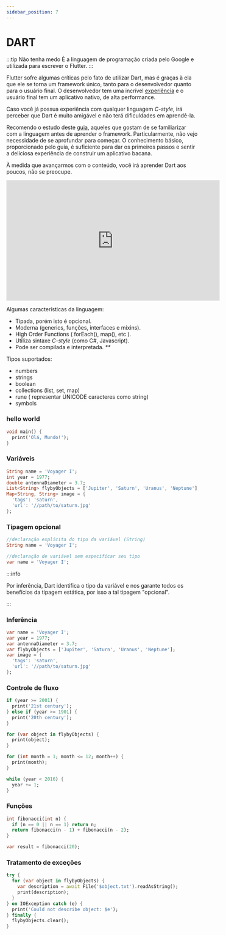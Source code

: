 ```yaml
---
sidebar_position: 7
---
```


# DART

:::tip Não tenha medo
É a linguagem de programação criada pelo Google e utilizada para escrever o
Flutter.
:::

Flutter sofre algumas críticas pelo fato de utilizar Dart, mas é graças à ela que ele se torna um framework único, tanto para o desenvolvedor quanto para o usuário final. O desenvolvedor tem uma incrível [experiência](developer-experience.md) e o usuário final tem um aplicativo nativo, de alta performance.

Caso você já possua experiência com qualquer linguagem _C-style_, irá perceber que Dart é muito amigável e não terá dificuldades em aprendê-la.

Recomendo o estudo deste [guia](https://dart.dev/guides/language/language-tour), aqueles que gostam de se familiarizar com a linguagem antes de aprender o framework. Particularmente, não vejo necessidade de se aprofundar para começar. O conhecimento básico, proporcionado pelo guia, é suficiente para dar os primeiros passos e sentir a deliciosa experiência de construir um aplicativo bacana.

À medida que avançarmos com o conteúdo, você irá aprender Dart aos poucos, não se preocupe.

<div class="video-container">
<iframe width="560" height="315" src="https://www.youtube.com/embed/nh0h4eBM0SE" title="YouTube video player" frameborder="0" allow="accelerometer; autoplay; clipboard-write; encrypted-media; gyroscope; picture-in-picture" allowfullscreen></iframe>
</div>


Algumas características da linguagem:

- Tipada, porém isto é opcional.
- Moderna (generics\, funções, interfaces e mixins).
- High Order Functions ( forEach(), map(), etc ).
- Utiliza sintaxe _C-style_ (como C#, Javascript).
- Pode ser compilada e interpretada. _\*\*_

Tipos suportados:

- numbers
- strings
- boolean
- collections (list, set, map)
- rune ( representar UNICODE caracteres como string)
- symbols

### hello world

```dart
void main() {
  print('Olá, Mundo!');
}
```

### Variáveis

```dart
String name = 'Voyager I';
int year = 1977;
double antennaDiameter = 3.7;
List<String> flybyObjects = ['Jupiter', 'Saturn', 'Uranus', 'Neptune'];
Map<String, String> image = {
  'tags': 'saturn',
  'url': '//path/to/saturn.jpg'
};
```

### Tipagem opcional

```dart
//declaração explícita do tipo da variável (String)
String name = 'Voyager I';

//declaração de variável sem especificar seu tipo
var name = 'Voyager I';
```

:::info

Por inferência, Dart identifica o tipo da variável e nos garante todos os benefícios da tipagem estática, por isso a tal tipagem "opcional".

:::

### Inferência

```dart
var name = 'Voyager I';
var year = 1977;
var antennaDiameter = 3.7;
var flybyObjects = ['Jupiter', 'Saturn', 'Uranus', 'Neptune'];
var image = {
  'tags': 'saturn',
  'url': '//path/to/saturn.jpg'
};
```

### Controle de fluxo

```dart
if (year >= 2001) {
  print('21st century');
} else if (year >= 1901) {
  print('20th century');
}

for (var object in flybyObjects) {
  print(object);
}

for (int month = 1; month <= 12; month++) {
  print(month);
}

while (year < 2016) {
  year += 1;
}
```

### Funções

```dart
int fibonacci(int n) {
  if (n == 0 || n == 1) return n;
  return fibonacci(n - 1) + fibonacci(n - 2);
}

var result = fibonacci(20);
```

### Tratamento de exceções

```dart
try {
  for (var object in flybyObjects) {
    var description = await File('$object.txt').readAsString();
    print(description);
  }
} on IOException catch (e) {
  print('Could not describe object: $e');
} finally {
  flybyObjects.clear();
}
```
